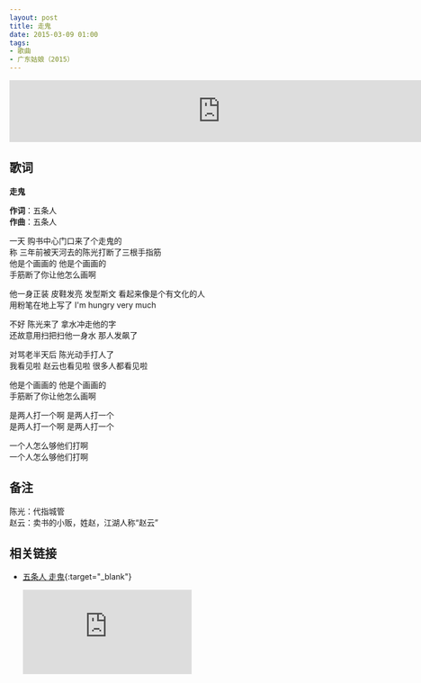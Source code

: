 ```yaml
---
layout: post
title: 走鬼
date: 2015-03-09 01:00
tags:
- 歌曲
- 广东姑娘（2015）
---
```


<iframe frameborder="no" border="0" marginwidth="0" marginheight="0" width="750" height="110" loading="lazy" sandbox="allow-popups allow-scripts allow-same-origin" src="https://www.xiami.com/webapp/embed-player?autoPlay=1&id=1774044663"></iframe>

## 歌词

**走鬼**

**作词**：五条人  
**作曲**：五条人

一天 购书中心门口来了个走鬼的  
称 三年前被天河去的陈光打断了三根手指筋  
他是个画画的 他是个画画的  
手筋断了你让他怎么画啊

他一身正装 皮鞋发亮 发型斯文 看起来像是个有文化的人  
用粉笔在地上写了 I'm hungry very much

不好 陈光来了 拿水冲走他的字  
还故意用扫把扫他一身水 那人发飙了

对骂老半天后 陈光动手打人了  
我看见啦 赵云也看见啦 很多人都看见啦

他是个画画的 他是个画画的  
手筋断了你让他怎么画啊 

是两人打一个啊 是两人打一个  
是两人打一个啊 是两人打一个

一个人怎么够他们打啊  
一个人怎么够他们打啊  

## 备注

陈光：代指城管  
赵云：卖书的小贩，姓赵，江湖人称“赵云”

## 相关链接

- [五条人 走鬼](https://v.qq.com/x/page/h0389pnjdsv.html){:target="_blank"}

  <div class="iframe-container"><iframe class="responsive-iframe" src='https://v.qq.com/txp/iframe/player.html?vid=h0389pnjdsv' frameborder="no" allowfullscreen="true"></iframe></div>

